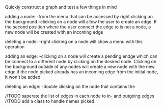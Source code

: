 Quickly construct a graph and test a few things in mind



adding a node:
-from the menu that can be accessed by right clicking on the background
-clicking on a node will allow the user to create an edge. If the second position where the user connect the edge to is not a node, a new node will be created with an incoming edge

deleting a node:
-right clicking on a node will show a menu with this operation

adding an edge:
-clicking on a node will create a pending endge which can be connect to a different node by clicking on the desired node. Clicking on the background outside of any nodes will create a new node with the new edge
if the node picked already has an incoming edge from the initial node, it won't be added

deleting an edge:
-double clicking on the node that contains the 





//TODO saperate the list of edges in each node to in- and outgoing edges
//TODO add a class to handle names picked